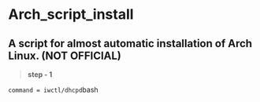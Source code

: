 # Arch_script_install

## A script for almost automatic installation of Arch Linux. (NOT OFFICIAL)

> **step - 1**

``` command = iwctl/dhcpd ```bash
